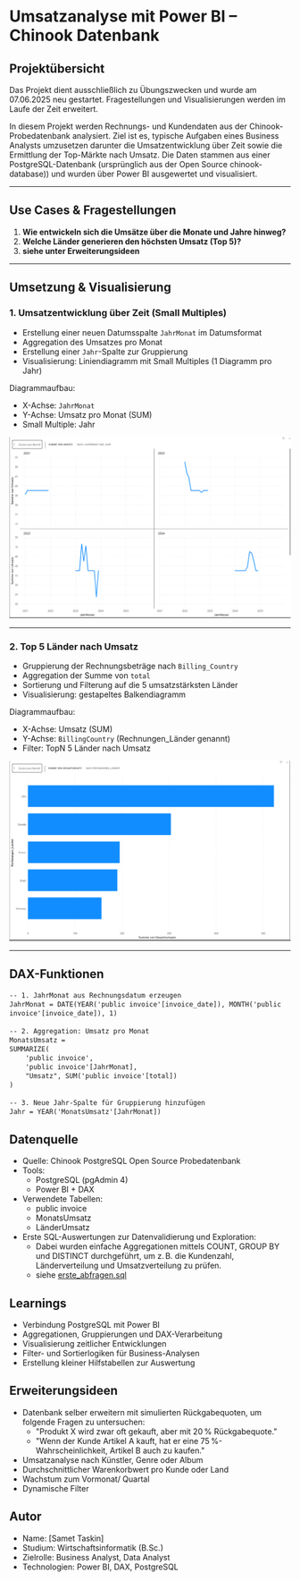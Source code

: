 # Umsatzanalyse mit Power BI – Chinook Datenbank

## Projektübersicht

Das Projekt dient ausschließlich zu Übungszwecken und wurde am 07.06.2025 neu gestartet. Fragestellungen und Visualisierungen werden im Laufe der Zeit erweitert.

In diesem Projekt werden Rechnungs- und Kundendaten aus der Chinook-Probedatenbank analysiert. 
Ziel ist es, typische Aufgaben eines Business Analysts umzusetzen darunter die Umsatzentwicklung über Zeit sowie die Ermittlung der Top-Märkte nach Umsatz. 
Die Daten stammen aus einer PostgreSQL-Datenbank (ursprünglich aus der Open Source chinook-database)) und wurden über Power BI ausgewertet und visualisiert.


---

## Use Cases & Fragestellungen

1. **Wie entwickeln sich die Umsätze über die Monate und Jahre hinweg?**
2. **Welche Länder generieren den höchsten Umsatz (Top 5)?**
3. **siehe unter Erweiterungsideen**

---

## Umsetzung & Visualisierung

### 1. Umsatzentwicklung über Zeit (Small Multiples)

- Erstellung einer neuen Datumsspalte `JahrMonat` im Datumsformat 
- Aggregation des Umsatzes pro Monat
- Erstellung einer `Jahr`-Spalte zur Gruppierung
- Visualisierung: Liniendiagramm mit Small Multiples (1 Diagramm pro Jahr)

Diagrammaufbau:
- X-Achse: `JahrMonat`
- Y-Achse: Umsatz pro Monat (SUM)
- Small Multiple: Jahr

![Umsatzdiagramm – Small Multiples](./screenshots/small_multiples_umsatz_pro_monat_und_jahr.PNG)

---

### 2. Top 5 Länder nach Umsatz

- Gruppierung der Rechnungsbeträge nach `Billing_Country`
- Aggregation der Summe von `total`
- Sortierung und Filterung auf die 5 umsatzstärksten Länder
- Visualisierung: gestapeltes Balkendiagramm

Diagrammaufbau:
- X-Achse: Umsatz (SUM)
- Y-Achse: `BillingCountry` (Rechnungen_Länder genannt)
- Filter: TopN 5 Länder nach Umsatz

![Top 5 Länder](./screenshots/top5laender.PNG)

---

## DAX-Funktionen

```dax
-- 1. JahrMonat aus Rechnungsdatum erzeugen
JahrMonat = DATE(YEAR('public invoice'[invoice_date]), MONTH('public invoice'[invoice_date]), 1)

-- 2. Aggregation: Umsatz pro Monat
MonatsUmsatz = 
SUMMARIZE(
    'public invoice', 
    'public invoice'[JahrMonat],
    "Umsatz", SUM('public invoice'[total])
)

-- 3. Neue Jahr-Spalte für Gruppierung hinzufügen
Jahr = YEAR('MonatsUmsatz'[JahrMonat])
```

## Datenquelle

- Quelle: Chinook PostgreSQL Open Source Probedatenbank
- Tools:
  - PostgreSQL (pgAdmin 4)
  - Power BI + DAX
- Verwendete Tabellen:
  - public invoice
  - MonatsUmsatz
  - LänderUmsatz
- Erste SQL-Auswertungen zur Datenvalidierung und Exploration:
  - Dabei wurden einfache Aggregationen mittels COUNT, GROUP BY und DISTINCT durchgeführt, um z. B. die Kundenzahl, Länderverteilung und Umsatzverteilung zu prüfen.
  - siehe  [erste_abfragen.sql](./sql/countabfragen_mit_groupby_distinct.sql)

## Learnings

- Verbindung PostgreSQL mit Power BI
- Aggregationen, Gruppierungen und DAX-Verarbeitung
- Visualisierung zeitlicher Entwicklungen
- Filter- und Sortierlogiken für Business-Analysen
- Erstellung kleiner Hilfstabellen zur Auswertung

## Erweiterungsideen

- Datenbank selber erweitern mit simulierten Rückgabequoten, um folgende Fragen zu untersuchen:
    - "Produkt X wird zwar oft gekauft, aber mit 20 % Rückgabequote."
    - "Wenn der Kunde Artikel A kauft, hat er eine 75 %-Wahrscheinlichkeit, Artikel B auch zu kaufen." 
- Umsatzanalyse nach Künstler, Genre oder Album
- Durchschnittlicher Warenkorbwert pro Kunde oder Land
- Wachstum zum Vormonat/ Quartal
- Dynamische Filter 

## Autor

- Name: [Samet Taskin]
- Studium: Wirtschaftsinformatik (B.Sc.)
- Zielrolle: Business Analyst, Data Analyst
- Technologien: Power BI, DAX, PostgreSQL
